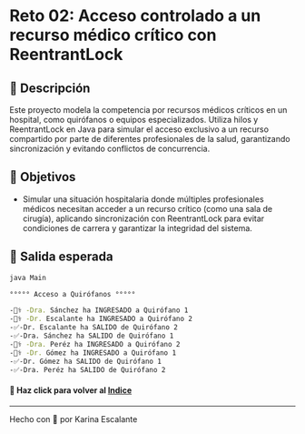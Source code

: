 # Reto 02: Acceso controlado a un recurso médico crítico con ReentrantLock

## 🤍 Descripción
Este proyecto modela la competencia por recursos médicos críticos en un hospital, como quirófanos o equipos especializados. Utiliza hilos y ReentrantLock en Java para simular el acceso exclusivo a un recurso compartido por parte de diferentes profesionales de la salud, garantizando sincronización y evitando conflictos de concurrencia.

## 🤍 Objetivos
- Simular una situación hospitalaria donde múltiples profesionales médicos necesitan acceder a un recurso crítico (como una sala de cirugía), aplicando sincronización con ReentrantLock para evitar condiciones de carrera y garantizar la integridad del sistema.

## 🤍 Salida esperada
```bash
java Main

°°°°° Acceso a Quirófanos °°°°° 

-👩‍⚕️ -Dra. Sánchez ha INGRESADO a Quirófano 1
-👩‍⚕️ -Dr. Escalante ha INGRESADO a Quirófano 2
-✅-Dr. Escalante ha SALIDO de Quirófano 2
-✅-Dra. Sánchez ha SALIDO de Quirófano 1
-👩‍⚕️ -Dra. Peréz ha INGRESADO a Quirófano 2
-👩‍⚕️ -Dr. Gómez ha INGRESADO a Quirófano 1
-✅-Dr. Gómez ha SALIDO de Quirófano 1
-✅-Dra. Peréz ha SALIDO de Quirófano 2

```
#### 🤍 Haz click para volver al [Indice](https://github.com/KatyE0/Curso_Java_Intermedio/blob/main/README.md)

---
Hecho con 🤍 por Karina Escalante